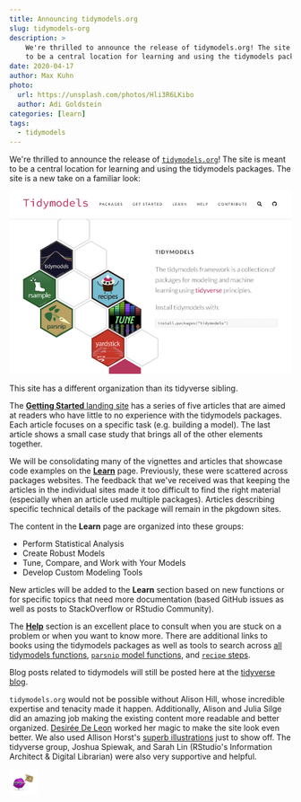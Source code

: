 ```yaml
---
title: Announcing tidymodels.org
slug: tidymodels-org
description: >
    We're thrilled to announce the release of tidymodels.org! The site is meant
    to be a central location for learning and using the tidymodels packages. 
date: 2020-04-17
author: Max Kuhn
photo:
  url: https://unsplash.com/photos/Hli3R6LKibo
  author: Adi Goldstein
categories: [learn]
tags:
  - tidymodels
---
```




We're thrilled to announce the release of [`tidymodels.org`](https://www.tidymodels.org)! The site is meant to be a central location for learning and using the tidymodels packages. The site is a new take on a familiar look:

![](tidymodels-front-page.jpg)

This site has a different organization than its tidyverse sibling. 

The [**Getting Started** landing site](https://www.tidymodels.org/start/) has a series of five articles that are aimed at readers who have little to no experience with the tidymodels packages. Each article focuses on a specific task (e.g. building a model). The last article shows a small case study that brings all of the other elements together. 

We will be consolidating many of the vignettes and articles that showcase code examples on the [**Learn**](https://www.tidymodels.org/learn/) page. Previously, these were scattered across packages websites. The feedback that we've received was that keeping the articles in the individual sites made it too difficult to find the right material (especially when an article used multiple packages). Articles describing specific technical details of the package will remain in the pkgdown sites. 

The content in the **Learn** page are organized into these groups: 

 * Perform Statistical Analysis
 * Create Robust Models
 * Tune, Compare, and Work with Your Models
 * Develop Custom Modeling Tools

New articles will be added to the **Learn** section based on new functions or for specific topics that need more documentation (based GitHub issues as well as posts to StackOverflow or RStudio Community). 

The [**Help**](https://www.tidymodels.org/help/) section is an excellent place to consult when you are stuck on a problem or when you want to know more. There are additional links to books using the tidymodels packages as well as tools to search across [all tidymodels functions](https://www.tidymodels.org/find/), [`parsnip` model functions](https://www.tidymodels.org/find/parsnip/), and [`recipe` steps](https://www.tidymodels.org/find/recipes/). 

Blog posts related to tidymodels will still be posted here at the [tidyverse blog](https://www.tidyverse.org/blog/).

`tidymodels.org`  would not be possible without Alison Hill, whose incredible expertise and tenacity made it happen. Additionally, Alison and Julia Silge did an amazing job making the existing content more readable and better organized. [Desirée De Leon](https://desiree.rbind.io/) worked her magic to make the site look even better. We also used Allison Horst's [superb illustrations](https://github.com/allisonhorst/stats-illustrations) just to show off. The tidyverse group, Joshua Spiewak, and Sarah Lin (RStudio's Information Architect & Digital Librarian) were also very supportive and helpful.

![](parsnip-flagger.png)
 
